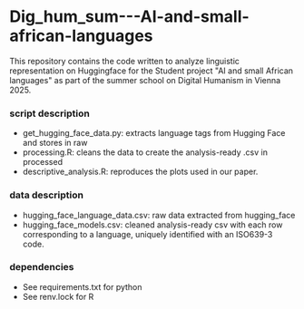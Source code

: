 # Dig_hum_sum---AI-and-small-african-languages

This repository contains the code written to analyze linguistic representation on Huggingface for the Student project "AI and small African languages" as part of the summer school on Digital Humanism in Vienna 2025.

### script description

- get_hugging_face_data.py: extracts language tags from Hugging Face and stores in raw
- processing.R: cleans the data to create the analysis-ready .csv in processed
- descriptive_analysis.R: reproduces the plots used in our paper.

### data description
- hugging_face_language_data.csv: raw data extracted from hugging_face
- hugging_face_models.csv: cleaned analysis-ready csv with each row corresponding to a language, uniquely identified with an ISO639-3 code.


### dependencies
- See requirements.txt for python
- See renv.lock for R

